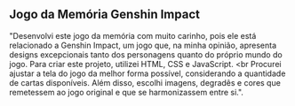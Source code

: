 ## Jogo da Memória Genshin Impact

"Desenvolvi este jogo da memória com muito carinho, pois ele está relacionado a Genshin Impact, um jogo que, na minha opinião, apresenta designs excepcionais tanto dos personagens quanto do próprio mundo do jogo. Para criar este projeto, utilizei HTML, CSS e JavaScript. <br
Procurei ajustar a tela do jogo da melhor forma possível, considerando a quantidade de cartas disponíveis. Além disso, escolhi imagens, degradês e cores que remetessem ao jogo original e que se harmonizassem entre si.".


